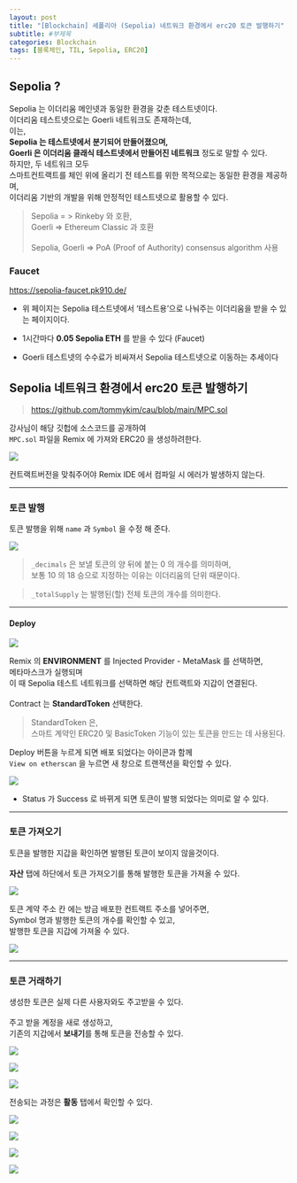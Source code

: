 ```yaml
---
layout: post
title: "[Blockchain] 세폴리아 (Sepolia) 네트워크 환경에서 erc20 토큰 발행하기"
subtitle: #부제목
categories: Blockchain
tags: [블록체인, TIL, Sepolia, ERC20]
---
```


## Sepolia ?

Sepolia 는 이더리움 메인넷과 동일한 환경을 갖춘 테스트넷이다.<br>
이더리움 테스트넷으로는 Goerli 네트워크도 존재하는데,<br>
이는,<br>
**Sepolia 는 테스트넷에서 분기되어 만들어졌으며,**<br>
**Goerli 은 이더리움 클래식 테스트넷에서 만들어진 네트워크** 정도로 말할 수 있다.<br>
하지만, 두 네트워크 모두<br>
스마트컨트랙트를 체인 위에 올리기 전 테스트를 위한 목적으로는 동일한 환경을 제공하며,<br>
이더리움 기반의 개발을 위해 안정적인 테스트넷으로 활용할 수 있다.

> Sepolia = > Rinkeby 와 호환,<br>
> Goerli => Ethereum Classic 과 호환<br><br>
> Sepolia, Goerli => PoA (Proof of Authority) consensus algorithm 사용

### Faucet

<https://sepolia-faucet.pk910.de/><br>

- 위 페이지는 Sepolia 테스트넷에서 ‘테스트용’으로 나눠주는 이더리움을 받을 수 있는 페이지이다.<br>

- 1시간마다 **0.05 Sepolia ETH** 를 받을 수 있다 (Faucet)

- Goerli 테스트넷의 수수료가 비싸져서 Sepolia 테스트넷으로 이동하는 추세이다

## Sepolia 네트워크 환경에서 erc20 토큰 발행하기

> <https://github.com/tommykim/cau/blob/main/MPC.sol>

강사님이 해당 깃헙에 소스코드를 공개하여 <bR>
`MPC.sol` 파일을 Remix 에 가져와 ERC20 을 생성하려한다.

![](https://img1.daumcdn.net/thumb/R1280x0/?scode=mtistory2&fname=https%3A%2F%2Fblog.kakaocdn.net%2Fdn%2FrpQY9%2Fbtsa8BBFcDx%2FWR69xqjXOLJSrw86SpKx91%2Fimg.png)

컨트랙트버전을 맞춰주어야 Remix IDE 에서 컴파일 시 에러가 발생하지 않는다.<br>

---

### 토큰 발행

토큰 발행을 위해 `name` 과 `Symbol` 을 수정 해 준다.

![](https://img1.daumcdn.net/thumb/R1280x0/?scode=mtistory2&fname=https%3A%2F%2Fblog.kakaocdn.net%2Fdn%2Fbed88U%2Fbtsa7tDTWfe%2FT61ZEGYxYkS5QItZzuFcR0%2Fimg.png)

> `_decimals` 은 보낼 토큰의 양 뒤에 붙는 0 의 개수를 의미하며,<br>
> 보통 10 의 18 승으로 지정하는 이유는 이더리움의 단위 때문이다.

> `_totalSupply` 는 발행된(할) 전체 토큰의 개수를 의미한다.

---

#### Deploy

![](https://img1.daumcdn.net/thumb/R1280x0/?scode=mtistory2&fname=https%3A%2F%2Fblog.kakaocdn.net%2Fdn%2FIphfA%2Fbtsa6CHWJ8x%2FVu2lZw6ftatJ22MKliJ72k%2Fimg.png)

Remix 의 **ENVIRONMENT** 를 Injected Provider - MetaMask 를 선택하면,<br>
메타마스크가 실행되며<br>
이 때 Sepolia 테스트 네트워크를 선택하면 해당 컨트랙트와 지갑이 연결된다.
<br>
<br>
Contract 는 **StandardToken** 선택한다.

> StandardToken 은, <br>
> 스마트 계약인 ERC20 및 BasicToken 기능이 있는 토큰을 만드는 데 사용된다.

Deploy 버튼을 누르게 되면 배포 되었다는 아이콘과 함께<br>
`View on etherscan` 을 누르면 새 창으로 트랜잭션을 확인할 수 있다.

![](https://img1.daumcdn.net/thumb/R1280x0/?scode=mtistory2&fname=https%3A%2F%2Fblog.kakaocdn.net%2Fdn%2FItbQg%2Fbtsa9zRb9MO%2FvEGZj9NAmq0Tg6TuggBGa1%2Fimg.png)

- Status 가 Success 로 바뀌게 되면 토큰이 발행 되었다는 의미로 알 수 있다.

---

### 토큰 가져오기

토큰을 발행한 지갑을 확인하면 발행된 토큰이 보이지 않을것이다.<br>
<br>
**자산** 탭에 하단에서 토큰 가져오기를 통해 발행한 토큰을 가져올 수 있다.

![](https://img1.daumcdn.net/thumb/R1280x0/?scode=mtistory2&fname=https%3A%2F%2Fblog.kakaocdn.net%2Fdn%2FurvWh%2FbtsaViRmNwB%2FFJmxWSmTCI25OsR2GIGQmk%2Fimg.png)

토큰 계약 주소 칸 에는 방금 배포한 컨트랙트 주소를 넣어주면,<br>
Symbol 명과 발행한 토큰의 개수를 확인할 수 있고,<br>
발행한 토큰을 지갑에 가져올 수 있다.

![](https://img1.daumcdn.net/thumb/R1280x0/?scode=mtistory2&fname=https%3A%2F%2Fblog.kakaocdn.net%2Fdn%2Fddif3Q%2Fbtsa44ERDZn%2FeOMiiDD6dyh4oIUEUvcgO0%2Fimg.png)

---

### 토큰 거래하기

생성한 토큰은 실제 다른 사용자와도 주고받을 수 있다.<br>
<br>
주고 받을 계정을 새로 생성하고,<br>
기존의 지갑에서 **보내기**를 통해 토큰을 전송할 수 있다.

![](https://img1.daumcdn.net/thumb/R1280x0/?scode=mtistory2&fname=https%3A%2F%2Fblog.kakaocdn.net%2Fdn%2Fblgu2N%2Fbtsa8BIsQqt%2FK5O874RCoOKVdlvskIso10%2Fimg.png)

![](https://img1.daumcdn.net/thumb/R1280x0/?scode=mtistory2&fname=https%3A%2F%2Fblog.kakaocdn.net%2Fdn%2FcEuoDw%2Fbtsa8AvZX6t%2FCGHqzne5TAgB2B6xT2yTCK%2Fimg.png)

![](https://img1.daumcdn.net/thumb/R1280x0/?scode=mtistory2&fname=https%3A%2F%2Fblog.kakaocdn.net%2Fdn%2Fu9w2E%2FbtsaVhrgz5W%2Fbnx8GV354OlSeo4kRWvNv0%2Fimg.png)

전송되는 과정은 **활동** 탭에서 확인할 수 있다.

![](https://img1.daumcdn.net/thumb/R1280x0/?scode=mtistory2&fname=https%3A%2F%2Fblog.kakaocdn.net%2Fdn%2FKsS4J%2FbtsaTgfehy1%2FTdb3jf2AMX9XXgOku2oTZk%2Fimg.png)

![](https://img1.daumcdn.net/thumb/R1280x0/?scode=mtistory2&fname=https%3A%2F%2Fblog.kakaocdn.net%2Fdn%2FupjhR%2Fbtsa8hcbl5K%2F6rCZVhRcKxscXSKynAI8dk%2Fimg.png)

![](https://img1.daumcdn.net/thumb/R1280x0/?scode=mtistory2&fname=https%3A%2F%2Fblog.kakaocdn.net%2Fdn%2FlmuGz%2FbtsaTePgR7d%2F99pitNW48kO4IAIW2tKkx1%2Fimg.png)

![](https://img1.daumcdn.net/thumb/R1280x0/?scode=mtistory2&fname=https%3A%2F%2Fblog.kakaocdn.net%2Fdn%2F7eR8f%2Fbtsa9LEwQh7%2FpktMKJOLgVhNeGRZNoyUOk%2Fimg.png)
